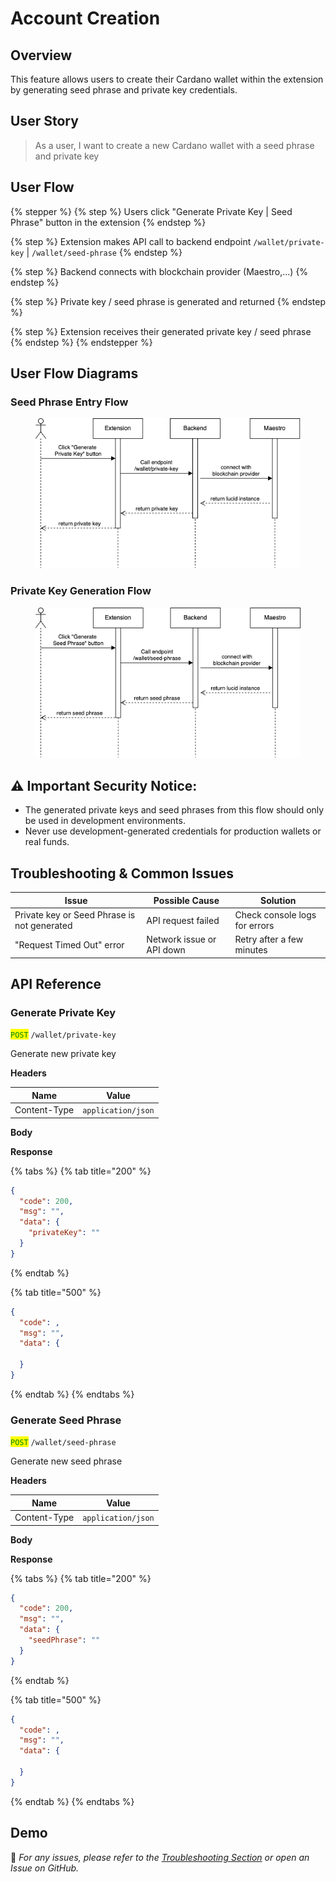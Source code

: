 # Account Creation

## Overview

This feature allows users to create their Cardano wallet within the extension by generating seed phrase and private key credentials.

## **User Story**

> As a user, I want to create a new Cardano wallet with a seed phrase and private key

## **User Flow**

{% stepper %}
{% step %}
Users click "Generate Private Key | Seed Phrase" button in the extension
{% endstep %}

{% step %}
Extension makes API call to backend endpoint `/wallet/private-key` | `/wallet/seed-phrase`&#x20;
{% endstep %}

{% step %}
Backend connects with blockchain provider (Maestro,...)
{% endstep %}

{% step %}
Private key / seed phrase is generated and returned
{% endstep %}

{% step %}
Extension receives their generated private key / seed phrase
{% endstep %}
{% endstepper %}

## User Flow Diagrams

### Seed Phrase Entry Flow

<figure><img src="../../.gitbook/assets/private-key.png" alt=""><figcaption></figcaption></figure>

### Private Key Generation Flow

<figure><img src="../../.gitbook/assets/seed-phrase.png" alt=""><figcaption></figcaption></figure>

## ⚠️ **Important Security Notice:**&#x20;

* The generated private keys and seed phrases from this flow should only be used in development environments.&#x20;
* Never use development-generated credentials for production wallets or real funds.

## Troubleshooting & Common Issues

| **Issue**                                   | **Possible Cause**        | **Solution**                  |
| ------------------------------------------- | ------------------------- | ----------------------------- |
| Private key or Seed Phrase is not generated | API request failed        | Check console logs for errors |
| "Request Timed Out" error                   | Network issue or API down | Retry after a few minutes     |

## API Reference

### Generate Private Key

<mark style="color:green;">`POST`</mark> `/wallet/private-key`

Generate new private key

**Headers**

| Name         | Value              |
| ------------ | ------------------ |
| Content-Type | `application/json` |

**Body**

**Response**

{% tabs %}
{% tab title="200" %}
```json
{
  "code": 200,
  "msg": "",
  "data": {
    "privateKey": ""
  }
}
```
{% endtab %}

{% tab title="500" %}
```json
{
  "code": ,
  "msg": "",
  "data": {
  
  }
}
```
{% endtab %}
{% endtabs %}

### Generate Seed Phrase

<mark style="color:green;">`POST`</mark> `/wallet/seed-phrase`

Generate new seed phrase

**Headers**

| Name         | Value              |
| ------------ | ------------------ |
| Content-Type | `application/json` |

**Body**

**Response**

{% tabs %}
{% tab title="200" %}
```json
{
  "code": 200,
  "msg": "",
  "data": {
    "seedPhrase": ""
  }
}
```
{% endtab %}

{% tab title="500" %}
```json
{
  "code": ,
  "msg": "",
  "data": {
  
  }
}
```
{% endtab %}
{% endtabs %}

## Demo



🔹 _For any issues, please refer to the_ [_Troubleshooting Section_](account-creation.md#troubleshooting-and-common-issues) _or open an Issue on GitHub._

